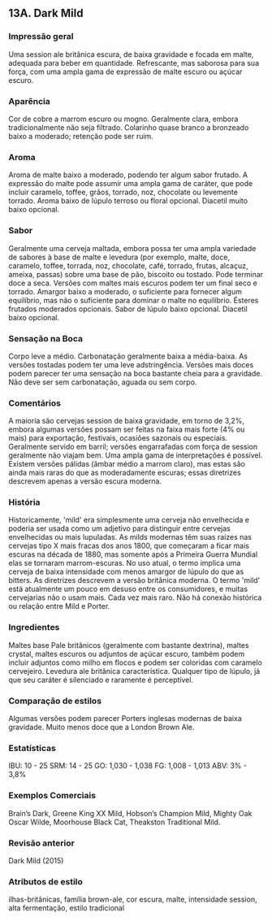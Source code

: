 ## 13A. Dark Mild

### Impressão geral

Uma session ale britânica escura, de baixa gravidade e focada em malte, adequada para beber em quantidade. Refrescante, mas saborosa para sua força, com uma ampla gama de expressão de malte escuro ou açúcar escuro.

### Aparência

Cor de cobre a marrom escuro ou mogno. Geralmente clara, embora tradicionalmente não seja filtrado. Colarinho quase branco a bronzeado baixo a moderado; retenção pode ser ruim.

### Aroma

Aroma de malte baixo a moderado, podendo ter algum sabor frutado. A expressão do malte pode assumir uma ampla gama de caráter, que pode incluir caramelo, toffee, grãos, torrado, noz, chocolate ou levemente torrado. Aroma baixo de lúpulo terroso ou floral opcional. Diacetil muito baixo opcional.

### Sabor

Geralmente uma cerveja maltada, embora possa ter uma ampla variedade de sabores à base de malte e levedura (por exemplo, malte, doce, caramelo, toffee, torrada, noz, chocolate, café, torrado, frutas, alcaçuz, ameixa, passas) sobre uma base de pão, biscoito ou tostado. Pode terminar doce a seca. Versões com maltes mais escuros podem ter um final seco e torrado. Amargor baixo a moderado, o suficiente para fornecer algum equilíbrio, mas não o suficiente para dominar o malte no equilíbrio. Ésteres frutados moderados opcionais. Sabor de lúpulo baixo opcional. Diacetil baixo opcional.

### Sensação na Boca

Corpo leve a médio. Carbonatação geralmente baixa a média-baixa. As versões tostadas podem ter uma leve adstringência. Versões mais doces podem parecer ter uma sensação na boca bastante cheia para a gravidade. Não deve ser sem carbonatação, aguada ou sem corpo.

### Comentários

A maioria são cervejas session de baixa gravidade, em torno de 3,2%, embora algumas versões possam ser feitas na faixa mais forte (4% ou mais) para exportação, festivais, ocasiões sazonais ou especiais. Geralmente servido em barril; versões engarrafadas com força de session geralmente não viajam bem. Uma ampla gama de interpretações é possível. Existem versões pálidas (âmbar médio a marrom claro), mas estas são ainda mais raras do que as moderadamente escuras; essas diretrizes descrevem apenas a versão escura moderna.

### História

Historicamente, 'mild' era simplesmente uma cerveja não envelhecida e poderia ser usada como um adjetivo para distinguir entre cervejas envelhecidas ou mais lupuladas. As milds modernas têm suas raízes nas cervejas tipo X mais fracas dos anos 1800, que começaram a ficar mais escuras na década de 1880, mas somente após a Primeira Guerra Mundial elas se tornaram marrom-escuras. No uso atual, o termo implica uma cerveja de baixa intensidade com menos amargor de lúpulo do que as bitters. As diretrizes descrevem a versão britânica moderna. O termo 'mild' está atualmente um pouco em desuso entre os consumidores, e muitas cervejarias não o usam mais. Cada vez mais raro. Não há conexão histórica ou relação entre Mild e Porter.

### Ingredientes

Maltes base Pale britânicos (geralmente com bastante dextrina), maltes crystal, maltes escuros ou adjuntos de açúcar escuro, também podem incluir adjuntos como milho em flocos e podem ser coloridas com caramelo cervejeiro. Levedura ale britânica característica. Qualquer tipo de lúpulo, já que seu caráter é silenciado e raramente é perceptível.

### Comparação de estilos

Algumas versões podem parecer Porters inglesas modernas de baixa gravidade. Muito menos doce que a London Brown Ale.

### Estatísticas

IBU: 10 - 25
SRM: 14 - 25
GO: 1,030 - 1,038
FG: 1,008 - 1,013
ABV: 3% - 3,8%

### Exemplos Comerciais

Brain’s Dark, Greene King XX Mild, Hobson’s Champion Mild, Mighty Oak Oscar Wilde, Moorhouse Black Cat, Theakston Traditional Mild.

### Revisão anterior

Dark Mild (2015)

### Atributos de estilo

ilhas-britânicas, família brown-ale, cor escura, malte, intensidade session, alta fermentação, estilo tradicional